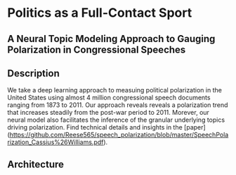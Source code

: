 # Politics as a Full-Contact Sport
## A Neural Topic Modeling Approach to Gauging Polarization in Congressional Speeches

## Description
We take a deep learning approach to measuing political polarization in the United States using almost 4 million congressional speech documents ranging from 1873 to 2011. Our approach reveals reveals a polarization trend that increases steadily from the post-war period to 2011. Morever, our neural model also facilitates the inference of the granular underlying topics driving polarization. Find technical details and insights in the [paper] (https://github.com/Reese565/speech_polarization/blob/master/SpeechPolarization_Cassius%26Williams.pdf).


## Architecture
